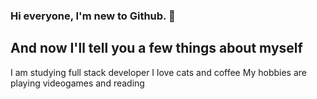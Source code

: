 ### **Hi everyone**, I'm new to Github. 👋

## And now I'll tell you a few things about myself

I am studying full stack developer
I love cats and coffee
My hobbies are playing videogames and reading


